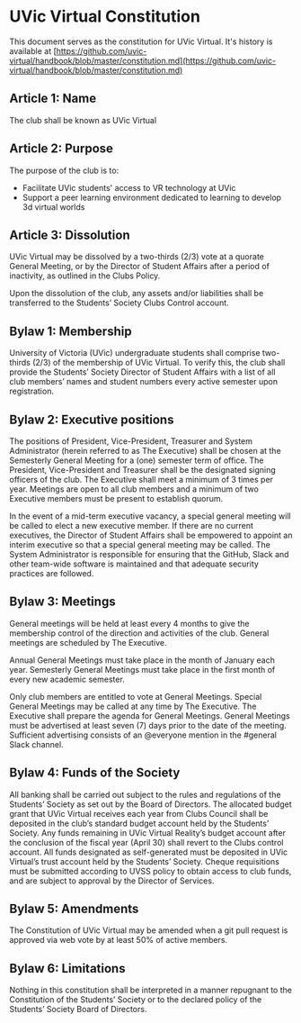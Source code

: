 # UVic Virtual Constitution
This document serves as the constitution for UVic Virtual. It's history is available at [https://github.com/uvic-virtual/handbook/blob/master/constitution.md](https://github.com/uvic-virtual/handbook/blob/master/constitution.md)
## Article 1: Name
The club shall be known as UVic Virtual
## Article 2: Purpose
The purpose of the club is to:
* Facilitate UVic students' access to VR technology at UVic
* Support a peer learning environment dedicated to learning to develop 3d virtual worlds
## Article 3: Dissolution
UVic Virtual may be dissolved by a two-thirds (2/3) vote at a quorate
General Meeting, or by the Director of Student Affairs after a period of inactivity, as
outlined in the Clubs Policy.

Upon the dissolution of the club, any assets and/or liabilities shall be transferred to
the Students’ Society Clubs Control account.
## Bylaw 1: Membership
University of Victoria (UVic) undergraduate students shall comprise two-thirds (2/3) of
the membership of UVic Virtual. To verify this, the club shall provide
the Students’ Society Director of Student Affairs with a list of all club members’ names
and student numbers every active semester upon registration.
## Bylaw 2: Executive positions
The positions of President, Vice-President, Treasurer and System Administrator (herein referred to as The Executive) shall be chosen at the Semesterly
General Meeting for a (one) semester term of office. The President, Vice-President and Treasurer shall be the designated signing officers of the club. The
Executive shall meet a minimum of 3 times per year. Meetings are open to all club
members and a minimum of two Executive members must be present to establish
quorum.

In the event of a mid-term executive vacancy, a special general meeting will be called
to elect a new executive member. If there are no current executives, the Director of
Student Affairs shall be empowered to appoint an interim executive so that a special
general meeting may be called. The System Administrator is responsible for ensuring that the GitHub, Slack and other team-wide software is maintained and that adequate security practices are followed.
## Bylaw 3: Meetings
General meetings will be held at least every 4 months to give the membership control
of the direction and activities of the club. General meetings are scheduled by The
Executive.

Annual General Meetings must take place in the month of January each year.
Semesterly General Meetings must take place in the first month of every new
academic semester.

Only club members are entitled to vote at General Meetings. Special General Meetings
may be called at any time by The Executive. The Executive shall prepare the agenda
for General Meetings. General Meetings must be advertised at least seven (7) days
prior to the date of the meeting. Sufficient advertising consists of an @everyone mention in the #general Slack channel.
## Bylaw 4: Funds of the Society
All banking shall be carried out subject to the rules and regulations of the Students’
Society as set out by the Board of Directors. The allocated budget grant that UVic Virtual receives each year from Clubs
Council shall be deposited in the club’s standard budget account held by the
Students’ Society. Any funds remaining in UVic Virtual
Reality’s budget account after the conclusion of the fiscal year
(April 30) shall revert to the Clubs control account. All funds designated as self-generated
must be deposited in UVic Virtual’s
trust account held by the Students’ Society. Cheque requisitions must be submitted
according to UVSS policy to obtain access to club funds, and are subject to approval by
the Director of Services. 
## Bylaw 5: Amendments
The Constitution of UVic Virtual may be
amended when a git pull request is approved via web vote by at least 50% of active members.
## Bylaw 6: Limitations
Nothing in this constitution shall be interpreted in a manner repugnant to the
Constitution of the Students’ Society or to the declared policy of the Students’ Society
Board of Directors. 
